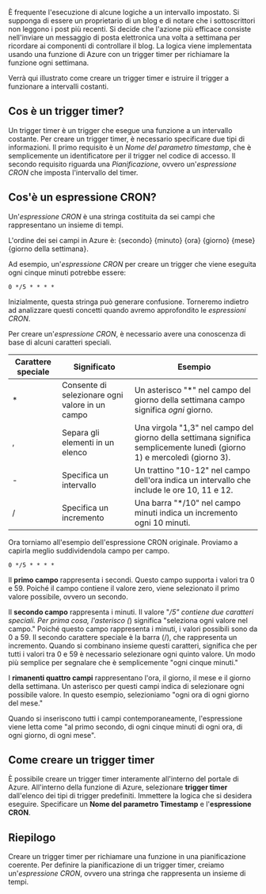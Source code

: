 È frequente l'esecuzione di alcune logiche a un intervallo impostato. Si supponga di essere un proprietario di un blog e di notare che i sottoscrittori non leggono i post più recenti. Si decide che l'azione più efficace consiste nell'inviare un messaggio di posta elettronica una volta a settimana per ricordare ai componenti di controllare il blog. La logica viene implementata usando una funzione di Azure con un trigger timer per richiamare la funzione ogni settimana.

Verrà qui illustrato come creare un trigger timer e istruire il trigger a funzionare a intervalli costanti.

## <a name="what-is-a-timer-trigger"></a>Cos è un trigger timer?

Un trigger timer è un trigger che esegue una funzione a un intervallo costante. Per creare un trigger timer, è necessario specificare due tipi di informazioni. Il primo requisito è un *Nome del parametro timestamp*, che è semplicemente un identificatore per il trigger nel codice di accesso. Il secondo requisito riguarda una *Pianificazione*, ovvero un'*espressione CRON* che imposta l'intervallo del timer.

## <a name="what-is-a-cron-expression"></a>Cos'è un espressione CRON?

Un'*espressione CRON* è una stringa costituita da sei campi che rappresentano un insieme di tempi.

L'ordine dei sei campi in Azure è: {secondo} {minuto} {ora} {giorno} {mese} {giorno della settimana}.

Ad esempio, un'*espressione CRON* per creare un trigger che viene eseguita ogni cinque minuti potrebbe essere:

```
0 */5 * * * *
```

Inizialmente, questa stringa può generare confusione. Torneremo indietro ad analizzare questi concetti quando avremo approfondito le *espressioni CRON*.

Per creare un'*espressione CRON*, è necessario avere una conoscenza di base di alcuni caratteri speciali.

| Carattere speciale | Significato | Esempio |
| ------------- | ------------- | ------------- |
| *      | Consente di selezionare ogni valore in un campo | Un asterisco "*" nel campo del giorno della settimana campo significa *ogni* giorno. |
| ,      | Separa gli elementi in un elenco | Una virgola "1,3" nel campo del giorno della settimana significa semplicemente lunedì (giorno 1) e mercoledì (giorno 3). |
| -      | Specifica un intervallo | Un trattino "10-12" nel campo dell'ora indica un intervallo che include le ore 10, 11 e 12. |
| /      | Specifica un incremento | Una barra "*/10" nel campo minuti indica un incremento ogni 10 minuti. |

Ora torniamo all'esempio dell'espressione CRON originale. Proviamo a capirla meglio suddividendola campo per campo.

```
0 */5 * * * *
```

Il **primo campo** rappresenta i secondi. Questo campo supporta i valori tra 0 e 59. Poiché il campo contiene il valore zero, viene selezionato il primo valore possibile, ovvero un secondo.

Il **secondo campo** rappresenta i minuti. Il valore "*/5" contiene due caratteri speciali. Per prima cosa, l'asterisco (*) significa "seleziona ogni valore nel campo." Poiché questo campo rappresenta i minuti, i valori possibili sono da 0 a 59. Il secondo carattere speciale è la barra (/), che rappresenta un incremento. Quando si combinano insieme questi caratteri, significa che per tutti i valori tra 0 e 59 è necessario selezionare ogni quinto valore. Un modo più semplice per segnalare che è semplicemente "ogni cinque minuti."

I **rimanenti quattro campi** rappresentano l'ora, il giorno, il mese e il giorno della settimana. Un asterisco per questi campi indica di selezionare ogni possibile valore. In questo esempio, selezioniamo "ogni ora di ogni giorno del mese."

Quando si inseriscono tutti i campi contemporaneamente, l'espressione viene letta come "al primo secondo, di ogni cinque minuti di ogni ora, di ogni giorno, di ogni mese".

## <a name="how-to-create-a-timer-trigger"></a>Come creare un trigger timer

È possibile creare un trigger timer interamente all'interno del portale di Azure. All'interno della funzione di Azure, selezionare **trigger timer** dall'elenco dei tipi di trigger predefiniti. Immettere la logica che si desidera eseguire. Specificare un **Nome del parametro Timestamp** e l'**espressione CRON**.

## <a name="summary"></a>Riepilogo

Creare un trigger timer per richiamare una funzione in una pianificazione coerente. Per definire la pianificazione di un trigger timer, creiamo un'*espressione CRON*, ovvero una stringa che rappresenta un insieme di tempi.


